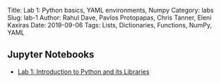 Title: Lab 1: Python basics, YAML environments, Numpy
Category: labs
Slug: lab-1
Author: Rahul Dave, Pavlos Protopapas, Chris Tanner, Eleni Kaxiras
Date: 2019-09-06
Tags:  Lists, Dictionaries, Functions, NumPy, YAML

## Jupyter Notebooks

- [Lab 1: Introduction to Python and its Libraries]({filename}notebook/cs109a_lab1_intro.ipynb)

